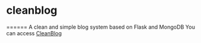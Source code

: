 # cleanblog
======
A clean and simple  blog system based on Flask and MongoDB
You can access [CleanBlog](http://flaskblog.me/)